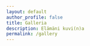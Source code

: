 ```yaml
---
layout: default
author_profile: false
title: Galleria
description: Elämäni kuvi(n)a
permalink: /gallery
---
```

